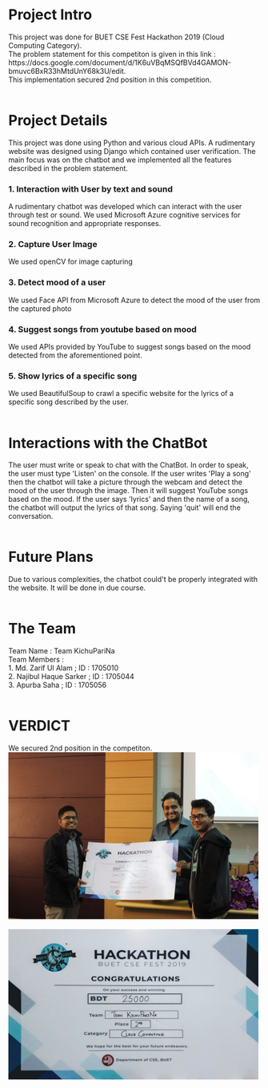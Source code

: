 <h1>Project Intro</h1>
This project was done for BUET CSE Fest Hackathon 2019 (Cloud Computing Category).<br>
The problem statement for this competiton is given in this link : <br>
https://docs.google.com/document/d/1K6uVBqMSQfBVd4GAMON-bmuvc6BxR33hMtdUnY68k3U/edit.
<br>
This implementation secured 2nd position in this competition.
<br>
<br>
<h1>Project Details</h1>
This project was done using Python and various cloud APIs. A rudimentary website was designed using Django which contained user verification. The main focus was on the chatbot and we implemented all the features described in the problem statement. 
<h3> 1. Interaction with User by text and sound </h3>
A rudimentary chatbot was developed which can interact with the user through test or sound. We used Microsoft Azure cognitive services for sound recognition and appropriate responses.
<h3> 2. Capture User Image </h3>
We used openCV for image capturing
<h3> 3. Detect mood of a user </h3>
We used Face API from Microsoft Azure to detect the mood of the user from the captured photo
<h3> 4. Suggest songs from youtube based on mood </h3>
We used APIs provided by YouTube to suggest songs based on the mood detected from the aforementioned point.
<h3> 5. Show lyrics of a specific song </h3>
We used BeautifulSoup to crawl a specific website for the lyrics of a specific song described by the user.

<br>
<br>
<h1> Interactions with the ChatBot</h1>
The user must write or speak to chat with the ChatBot. In order to speak, the user must type 'Listen' on the console. If the user writes
'Play a song' then the chatbot will take a picture through the webcam and detect the mood of the user through the image. Then it will suggest YouTube songs based on the mood. If the user says 'lyrics' and then the name of a song, the chatbot will output the lyrics of that song. Saying 'quit' will end the conversation. 
<br>
<br>
<h1> Future Plans </h1>
Due to various complexities, the chatbot could't be properly integrated with the website. It will be done in due course.
<br>
<br>
<h1> The Team </h1>
Team Name : Team KichuPariNa <br>
Team Members : <br>
1. Md. Zarif Ul Alam ;  ID : 1705010 <br>
2. Najibul Haque Sarker ;  ID : 1705044 <br>
3. Apurba Saha ;  ID : 1705056 <br>
<br>

<h1>VERDICT</h1>
We secured 2nd position in the competiton.
<br>

<img src="IMG_0792.jpg" width="500">
<br><br>
<img src="IMG_20190302_174618.jpg" width="500">

